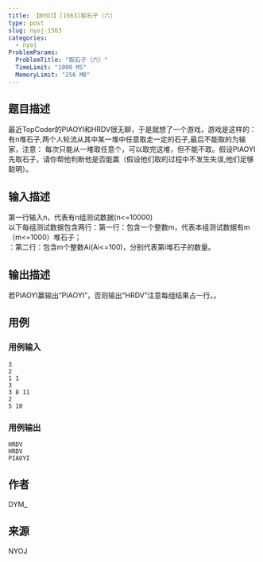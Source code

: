 ```yaml
---
title: 【NYOJ】[1563]取石子（六）
type: post
slug: nyoj-1563
categories:
  - nyoj
ProblemParams:
  ProblemTitle: "取石子（六）"
  TimeLimit: "1000 MS"
  MemoryLimit: "256 MB"
---
```


## 题目描述

最近TopCoder的PIAOYI和HRDV很无聊，于是就想了一个游戏，游戏是这样的：有n堆石子,两个人轮流从其中某一堆中任意取走一定的石子,最后不能取的为输家，注意： 每次只能从一堆取任意个，可以取完这堆，但不能不取。假设PIAOYI先取石子，请你帮他判断他是否能赢（假设他们取的过程中不发生失误,他们足够聪明）。

## 输入描述

第一行输入n，代表有n组测试数据(n<=10000)  
以下每组测试数据包含两行：第一行：包含一个整数m，代表本组测试数据有m（m<=1000）堆石子；  
：第二行：包含m个整数Ai(Ai<=100)，分别代表第i堆石子的数量。

## 输出描述

若PIAOYI赢输出“PIAOYI”，否则输出“HRDV”注意每组结果占一行。。

## 用例

### 用例输入

```
3
2
1 1
3
3 8 11
2
5 10
```
  

### 用例输出

```
HRDV
HRDV
PIAOYI
```

## 作者

DYM\_

## 来源

NYOJ
